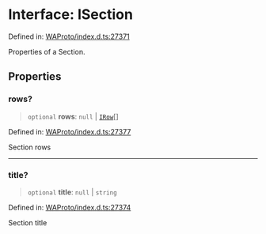 # Interface: ISection

Defined in: [WAProto/index.d.ts:27371](https://github.com/Fokusdotid/bail/blob/82f46c566476ac566bfd781dede14412fcdfb787/WAProto/index.d.ts#L27371)

Properties of a Section.

## Properties

### rows?

> `optional` **rows**: `null` \| [`IRow`](IRow.md)[]

Defined in: [WAProto/index.d.ts:27377](https://github.com/Fokusdotid/bail/blob/82f46c566476ac566bfd781dede14412fcdfb787/WAProto/index.d.ts#L27377)

Section rows

***

### title?

> `optional` **title**: `null` \| `string`

Defined in: [WAProto/index.d.ts:27374](https://github.com/Fokusdotid/bail/blob/82f46c566476ac566bfd781dede14412fcdfb787/WAProto/index.d.ts#L27374)

Section title
